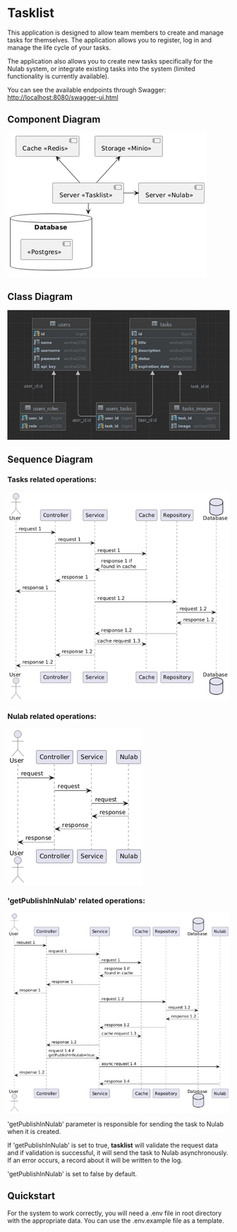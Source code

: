 # Tasklist

This application is designed to allow team members to create and manage tasks for themselves.
The application allows you to register, log in and manage the life cycle of your tasks.

The application also allows you to create new tasks specifically for the Nulab system, or integrate existing tasks into the system (limited functionality is currently available).

You can see the available endpoints through Swagger: [http://localhost:8080/swagger-ui.html](http://localhost:8080/swagger-ui.html)

## Component Diagram

![Component Diagram](docs/components.png)

## Class Diagram

![Class Diagram](docs/class_diagram.jpg)

## Sequence Diagram

### Tasks related operations:

![Sequence Diagram](docs/sequence_diagram.png)

### Nulab related operations:

![Sequence Diagram](docs/sequence_diagram_2.png)

### 'getPublishInNulab' related operations:

![Sequence Diagram](docs/sequence_diagram_3.png)

'getPublishInNulab' parameter is responsible for sending the task to Nulab when it is created.

If 'getPublishInNulab' is set to true, **tasklist** will validate the request data and if validation is successful,
it will send the task to Nulab asynchronously. If an error occurs, a record about it will be written to the log.

'getPublishInNulab' is set to false by default.

## Quickstart

For the system to work correctly, you will need a .env file in root directory with the appropriate data.
You can use the .env.example file as a template.